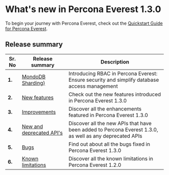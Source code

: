 # What's new in Percona Everest 1.3.0

To begin your journey with Percona Everest, check out the [Quickstart Guide for Percona Everest](../quickstart-guide/quick-install.md).


## Release summary

|**Sr. No**|**Release summary**|**Description**|
|---------|---------------------|---------|
| **1.**  |[MondoDB Sharding)](#release-highlights)|Introducing RBAC in Percona Everest: Ensure security and simplify database access management|
| **2.**|[New features](#new-features)|Check out the new features introduced in Percona Everest 1.3.0|
| **3.**|[Improvements](#improvements)|Discover all the enhancements featured in Percona Everest 1.3.0|
| **4.**|[New and deprecated API's](#the-latest-in-apis-whats-new-and-whats-deprecated)|Discover all the new APIs that have been added to Percona Everest 1.3.0, as well as any deprecated APIs|
| **5.**|[Bugs](#bugs)|Find out about all the bugs fixed in Percona Everest 1.3.0|
| **6.**|[Known limitations](#known-limitations)|Discover all the known limitations in Percona Everest 1.2.0|